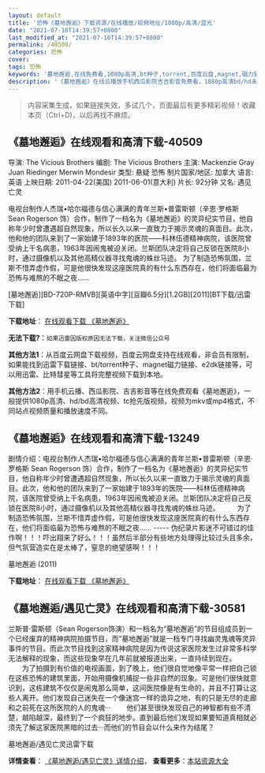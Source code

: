 ```yaml
---
layout: default
title: '恐怖《墓地邂逅》下载资源/在线播放/视频地址/1080p/高清/蓝光'
date: "2021-07-10T14:39:57+0800"
last_modified_at: "2021-07-10T14:39:57+0800"
permalink: /40509/
categories: 恐怖
cover:
tags: 恐怖
keywords: '墓地邂逅,在线免费看,1080p高清,bt种子,torrent,百度云盘,magnet,磁力链,迅雷下载资源'
description: '《墓地邂逅》在线云播放手机西瓜影院吉吉影音免费看，1080p高清bd/hd未删减完整版和tc抢先枪版，mkv/mp4格式，附带bt/torrent种子、magnet/磁力链、百度云盘、网盘资源迅雷下载链接'
---
```


>内容采集生成，如果链接失效，多试几个，页面最后有更多精彩视频！收藏本页（Ctrl+D)，以后再找不麻烦。


## 《墓地邂逅》在线观看和高清下载-40509

导演: The Vicious Brothers 编剧: The Vicious Brothers 主演: Mackenzie Gray Juan Riedinger Merwin Mondesir 类型: 悬疑 恐怖 制片国家/地区: 加拿大 语言: 英语 上映日期: 2011-04-22(美国) 2011-06-01(意大利) 片长: 92分钟 又名: 遇见亡灵

电视台制作人杰瑞•哈尔福德与信心满满的青年兰斯•普雷斯顿（辛恩·罗格斯 Sean Rogerson 饰）合作，制作了一档名为《墓地邂逅》的灵异纪实节目，他自称年少时曾遭遇超自然现象，所以长久以来一直致力于揭示灵魂的真面目。此次，他和他的团队来到了一家始建于1893年的医院——科林伍德精神病院，该医院曾受纳上千名病患，1963年因闹鬼被迫关闭。兰斯团队决定将自己反锁在医院8小时，通过摄像机以及其他高精仪器寻找鬼魂的蛛丝马迹。 为了制造恐怖氛围，兰斯不惜弄虚作假，可是他很快发现这座医院真的有什么东西存在，他们将面临最为恐怖与难熬的不眠之夜……


[墓地邂逅][BD-720P-RMVB][英语中字][豆瓣6.5分][1.2GB][2011][BT下载/迅雷下载]

**下载地址**： [在线观看下载 《墓地邂逅》](https://www.btdx8.com/torrent/grave_encounters_2011.html) 


**无法下载?**：`如果迅雷因版权原因无法下载，关注微信公众号 `

**其他方法1**：从百度云网盘下载视频，百度云网盘支持在线观看，非会员有限制，如果能找到迅雷下载链接、bt/torrent种子、magnet磁力链接、e2dk链接等，可以用迅雷、比特彗星等工具将完整视频下载到本地。

**其他方法2**：用手机云播、西瓜影院、吉吉影音等在线免费观看《墓地邂逅》，一般提供1080p高清、hd/bd高清视频、tc抢先版视频，视频为mkv或mp4格式，不同站点视频质量和播放速度不同。


## 《墓地邂逅》在线观看和高清下载-13249

剧情介绍：电视台制作人杰瑞•哈尔福德与信心满满的青年兰斯•普雷斯顿（辛恩·罗格斯 Sean Rogerson 饰）合作，制作了一档名为《墓地邂逅》的灵异纪实节目，他自称年少时曾遭遇超自然现象，所以长久以来一直致力于揭示灵魂的真面目。此次，他和他的团队来到了一家始建于1893年的医院——科林伍德精神病院，该医院曾受纳上千名病患，1963年因闹鬼被迫关闭。兰斯团队决定将自己反锁在医院8小时，通过摄像机以及其他高精仪器寻找鬼魂的蛛丝马迹。  　　为了制造恐怖氛围，兰斯不惜弄虚作假，可是他很快发现这座医院真的有什么东西存在，他们将面临最为恐怖与难熬的不眠之夜…… ----- 伪纪录片影迷不可错过的佳作啊！！！吓出翔来了好么！！！虽然后半部分有些地方处理得比较过头且多余，但气氛营造实在是太棒了，窒息的绝望感啊！！！


墓地邂逅 (2011)

**下载地址**： [在线观看下载 《墓地邂逅》](https://www.btbtdy.me/btdy/dy5879.html) 


## 《墓地邂逅/遇见亡灵》在线观看和高清下载-30581

兰斯普&middot;雷斯顿（Sean Rogerson饰演）和一档名为&ldquo;墓地邂逅&rdquo;的节目组成员到一个已经废弃的精神病院拍摄节目，而&ldquo;墓地邂逅&rdquo;就是一档专门寻找幽灵鬼魂等灵异事件的节目。而此次节目找到这家精神病院是因为传说这家医院发生过非常多科学无法解释的现象，而这些现象早在几年前就被报道出来，一直持续到现在。 　　为了拍摄到有价值的电视画面，到了晚上，他们很自觉地像平常一样把自己锁在这栋恐怖的建筑里面，开始用摄像机捕捉一些非自然的现象。可是他们很快就意识到，这栋建筑不仅仅是闹鬼那么简单，这间医院像是有生命的，并且不打算让这些人离开。他们发现自己迷失在一个像迷宫一样的诡异之地，有的只是无尽的走廊和之前死在这所医院的人的鬼魂&middot;·· 　　他们甚至很快发现自己的神智都有些不清楚，越陷越深，最终到了一个疯狂的地步。直到最后他们发现如果要知道真相就必须先了解这家医院黑暗的过去&middot;··而他们的节目会以什么来作为结尾？


墓地邂逅/遇见亡灵迅雷下载

**详情查看**： [《墓地邂逅/遇见亡灵》详情介绍](/movie/30581/)， **查看更多**：[本站资源大全](/movie/t/all/)

